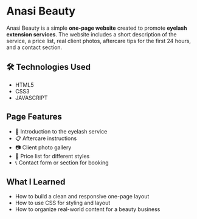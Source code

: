 #  Anasi Beauty

Anasi Beauty is a simple **one-page website** created to promote **eyelash extension services**. The website includes a short description of the service, a price list, real client photos, aftercare tips for the first 24 hours, and a contact section.

## 🛠️ Technologies Used

- HTML5
- CSS3
- JAVASCRIPT

## Page Features

- 💅 Introduction to the eyelash service
- 📋 Aftercare instructions
- 📷 Client photo gallery
- 🧾 Price list for different styles
- 📞 Contact form or section for booking


## What I Learned

- How to build a clean and responsive one-page layout
- How to use CSS for styling and layout
- How to organize real-world content for a beauty business

